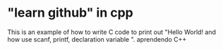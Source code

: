 # "learn github" in cpp


This is an example of how to write C code to print out "Hello World! and how use scanf, printf, declaration variable ".
aprendendo C++

